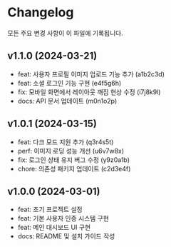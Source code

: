 # Changelog

모든 주요 변경 사항이 이 파일에 기록됩니다.

## v1.1.0 (2024-03-21)

- feat: 사용자 프로필 이미지 업로드 기능 추가 (a1b2c3d)
- feat: 소셜 로그인 기능 구현 (e4f5g6h)
- fix: 모바일 화면에서 레이아웃 깨짐 현상 수정 (i7j8k9l)
- docs: API 문서 업데이트 (m0n1o2p)

## v1.0.1 (2024-03-15)

- feat: 다크 모드 지원 추가 (q3r4s5t)
- perf: 이미지 로딩 성능 개선 (u6v7w8x)
- fix: 로그인 상태 유지 버그 수정 (y9z0a1b)
- chore: 의존성 패키지 업데이트 (c2d3e4f)

## v1.0.0 (2024-03-01)

- feat: 초기 프로젝트 설정
- feat: 기본 사용자 인증 시스템 구현
- feat: 메인 대시보드 UI 구현
- docs: README 및 설치 가이드 작성
